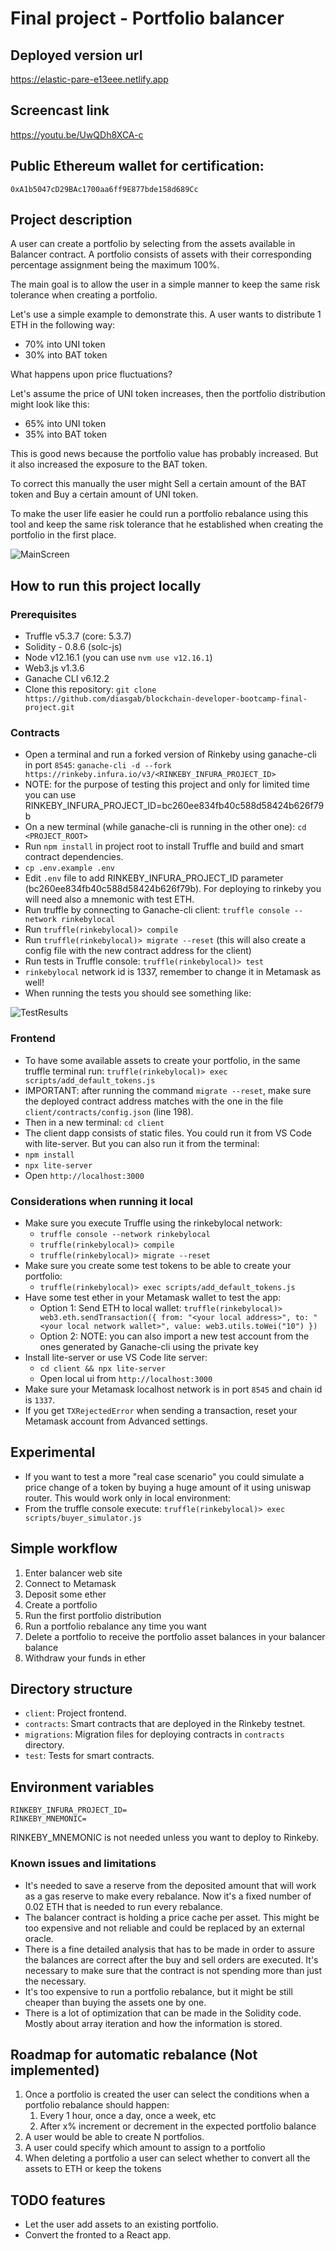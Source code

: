 # Final project - Portfolio balancer

## Deployed version url

https://elastic-pare-e13eee.netlify.app

## Screencast link

https://youtu.be/UwQDh8XCA-c

## Public Ethereum wallet for certification:

`0xA1b5047cD29BAc1700aa6ff9E877bde158d689Cc`

## Project description

A user can create a portfolio by selecting from the assets available in Balancer contract. A portfolio consists of assets with their corresponding percentage assignment being the maximum 100%.

The main goal is to allow the user in a simple manner to keep the same risk tolerance when creating a portfolio.

Let's use a simple example to demonstrate this. A user wants to distribute 1 ETH in the following way:
- 70% into UNI token
- 30% into BAT token

What happens upon price fluctuations?

Let's assume the price of UNI token increases, then the portfolio distribution might look like this:
- 65% into UNI token
- 35% into BAT token

This is good news because the portfolio value has probably increased. But it also increased the exposure to the BAT token.

To correct this manually the user might Sell a certain amount of the BAT token and Buy a certain amount of UNI token.

To make the user life easier he could run a portfolio rebalance using this tool and keep the same risk tolerance that he established when creating the portfolio in the first place.

![MainScreen](./docs/images/main_screen.png)

## How to run this project locally

### Prerequisites

- Truffle v5.3.7 (core: 5.3.7)
- Solidity - 0.8.6 (solc-js)
- Node v12.16.1 (you can use `nvm use v12.16.1`)
- Web3.js v1.3.6
- Ganache CLI v6.12.2
- Clone this repository: `git clone https://github.com/diasgab/blockchain-developer-bootcamp-final-project.git`

### Contracts

- Open a terminal and run a forked version of Rinkeby using ganache-cli in port `8545`: `ganache-cli -d --fork https://rinkeby.infura.io/v3/<RINKEBY_INFURA_PROJECT_ID>`
- NOTE: for the purpose of testing this project and only for limited time you can use RINKEBY_INFURA_PROJECT_ID=bc260ee834fb40c588d58424b626f79b
- On a new terminal (while ganache-cli is running in the other one): `cd <PROJECT_ROOT>`
- Run `npm install` in project root to install Truffle and build and smart contract dependencies.
- `cp .env.example .env`
- Edit `.env` file to add RINKEBY_INFURA_PROJECT_ID parameter (bc260ee834fb40c588d58424b626f79b). For deploying to rinkeby you will need also a mnemonic with test ETH.
- Run truffle by connecting to Ganache-cli client: `truffle console --network rinkebylocal`
- Run `truffle(rinkebylocal)> compile`
- Run `truffle(rinkebylocal)> migrate --reset` (this will also create a config file with the new contract address for the client)
- Run tests in Truffle console: `truffle(rinkebylocal)> test`
- `rinkebylocal` network id is 1337, remember to change it in Metamask as well!
- When running the tests you should see something like:

![TestResults](./docs/images/tests.png)

### Frontend

- To have some available assets to create your portfolio, in the same truffle terminal run: `truffle(rinkebylocal)> exec scripts/add_default_tokens.js`
- IMPORTANT: after running the command `migrate --reset`, make sure the deployed contract address matches with the one in the file `client/contracts/config.json` (line 198).
- Then in a new terminal: `cd client`
- The client dapp consists of static files. You could run it from VS Code with lite-server. But you can also run it from the terminal:
- `npm install`
- `npx lite-server`
- Open `http://localhost:3000`

### Considerations when running it local

- Make sure you execute Truffle using the rinkebylocal network:
  - `truffle console --network rinkebylocal`
  - `truffle(rinkebylocal)> compile`
  - `truffle(rinkebylocal)> migrate --reset`
- Make sure you create some test tokens to be able to create your portfolio:
  - `truffle(rinkebylocal)> exec scripts/add_default_tokens.js`
- Have some test ether in your Metamask wallet to test the app:
  - Option 1: Send ETH to local wallet: `truffle(rinkebylocal)> web3.eth.sendTransaction({ from: "<your local address>", to: "<your local network wallet>", value: web3.utils.toWei("10") })`
  - Option 2: NOTE: you can also import a new test account from the ones generated by Ganache-cli using the private key
- Install lite-server or use VS Code lite server:
  - `cd client && npx lite-server`
  - Open local ui from `http://localhost:3000`
- Make sure your Metamask localhost network is in port `8545` and chain id is `1337`.
- If you get `TXRejectedError` when sending a transaction, reset your Metamask account from Advanced settings.

## Experimental

- If you want to test a more "real case scenario" you could simulate a price change of a token by buying a huge amount of it using uniswap router. This would work only in local environment: 
- From the truffle console execute: `truffle(rinkebylocal)> exec scripts/buyer_simulator.js`

## Simple workflow

1. Enter balancer web site
2. Connect to Metamask
3. Deposit some ether
4. Create a portfolio
5. Run the first portfolio distribution
6. Run a portfolio rebalance any time you want
7. Delete a portfolio to receive the portfolio asset balances in your balancer balance
8. Withdraw your funds in ether

## Directory structure

- `client`: Project frontend.
- `contracts`: Smart contracts that are deployed in the Rinkeby testnet.
- `migrations`: Migration files for deploying contracts in `contracts` directory.
- `test`: Tests for smart contracts.

## Environment variables

```
RINKEBY_INFURA_PROJECT_ID=
RINKEBY_MNEMONIC=
```
RINKEBY_MNEMONIC is not needed unless you want to deploy to Rinkeby.

### Known issues and limitations

- It's needed to save a reserve from the deposited amount that will work as a gas reserve to make every rebalance. Now it's a fixed number of 0.02 ETH that is needed to run every rebalance.
- The balancer contract is holding a price cache per asset. This might be too expensive and not reliable and could be replaced by an external oracle.
- There is a fine detailed analysis that has to be made in order to assure the balances are correct after the buy and sell orders are executed. It's necessary to make sure that the contract is not spending more than just the necessary.
- It's too expensive to run a portfolio rebalance, but it might be still cheaper than buying the assets one by one.
- There is a lot of optimization that can be made in the Solidity code. Mostly about array iteration and how the information is stored.

## Roadmap for automatic rebalance (Not implemented)

1. Once a portfolio is created the user can select the conditions when a portfolio rebalance should happen:
    1. Every 1 hour, once a day, once a week, etc
    2. After x% increment or decrement in the expected portfolio balance
2. A user would be able to create N portfolios.
3. A user could specify which amount to assign to a portfolio
4. When deleting a portfolio a user can select whether to convert all the assets to ETH or keep the tokens

## TODO features

- Let the user add assets to an existing portfolio.
- Convert the fronted to a React app.